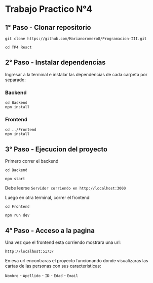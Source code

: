 # Trabajo Practico N°4

## 1° Paso - Clonar repositorio

```
git clone https://github.com/Marianoromero8/Programacion-III.git

cd TP4 React
```

## 2° Paso - Instalar dependencias

Ingresar a la terminal e instalar las dependencias de cada carpeta por separado:

### Backend

```
cd Backend
npm install
```

### Frontend

```
cd ../Frontend
npm install
```

## 3° Paso - Ejecucion del proyecto

Primero correr el backend

```
cd Backend

npm start
```

Debe leerse ```Servidor corriendo en http://localhost:3000```

Luego en otra terminal, correr el frontend

```
cd Frontend

npm run dev
```

## 4° Paso - Acceso a la pagina

Una vez que el frontend esta corriendo mostrara una url:

`http://localhost:5173/`

En esa url encontraras el proyecto funcionando donde visualizaras las cartas de las personas con sus caracteristicas:

`Nombre` -
`Apellido` -
`ID` -
`Edad` -
`Email`